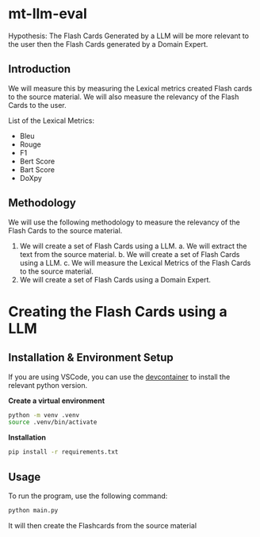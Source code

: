 # mt-llm-eval

Hypothesis: The Flash Cards Generated by a LLM will be more relevant to the user then the Flash Cards generated by a Domain Expert.

## Introduction

We will measure this by measuring the Lexical metrics created Flash cards to the source material. We will also measure the relevancy of the Flash Cards to the user.

List of the Lexical Metrics:
- Bleu
- Rouge
- F1
- Bert Score
- Bart Score
- DoXpy

## Methodology

We will use the following methodology to measure the relevancy of the Flash Cards to the source material.

1. We will create a set of Flash Cards using a LLM. 
    a. We will extract the text from the source material.
    b. We will create a set of Flash Cards using a LLM.
    c. We will measure the Lexical Metrics of the Flash Cards to the source material.
2. We will create a set of Flash Cards using a Domain Expert.



# Creating the Flash Cards using a LLM


## Installation & Environment Setup

If you are using VSCode, you can use the [devcontainer](https://code.visualstudio.com/docs/devcontainers/containers) to install the relevant python version.

**Create a virtual environment**
```bash
python -m venv .venv
source .venv/bin/activate

```
**Installation**

```bash
pip install -r requirements.txt
```

## Usage

To run the program, use the following command:
```bash
python main.py
```
It will then create the Flashcards from the source material 

